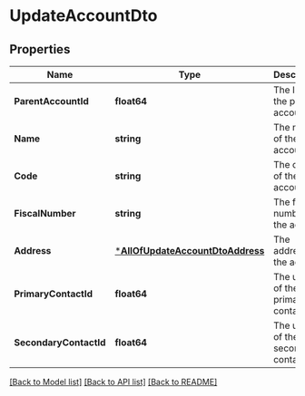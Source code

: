 # UpdateAccountDto

## Properties
Name | Type | Description | Notes
------------ | ------------- | ------------- | -------------
**ParentAccountId** | **float64** | The ID of the parent account | [optional] [default to null]
**Name** | **string** | The name of the account | [optional] [default to null]
**Code** | **string** | The code of the account | [optional] [default to null]
**FiscalNumber** | **string** | The fiscal number of the account | [optional] [default to null]
**Address** | [***AllOfUpdateAccountDtoAddress**](AllOfUpdateAccountDtoAddress.md) | The address of the account | [optional] [default to null]
**PrimaryContactId** | **float64** | The user ID of the primary contact | [optional] [default to null]
**SecondaryContactId** | **float64** | The user ID of the secondary contact | [optional] [default to null]

[[Back to Model list]](../README.md#documentation-for-models) [[Back to API list]](../README.md#documentation-for-api-endpoints) [[Back to README]](../README.md)

